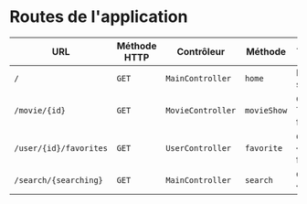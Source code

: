 # Routes de l'application

| URL                    | Méthode HTTP | Contrôleur        | Méthode     | Titre HTML                   | Commentaire                  |
| ---------------------- | ------------ | ----------------- | ----------- | ---------------------------- | ---------------------------- |
| `/`                    | `GET`        | `MainController`  | `home`      | Bienvenue sur O'flix         | Page d'accueil               |
| `/movie/{id}`          | `GET`        | `MovieController` | `movieShow` | O'flix - Titre du film/série | Page détails d'un film/série |
| `/user/{id}/favorites` | `GET`        | `UserController`  | `favorite`  | O'flix - {User} favorites    | Les favoris d'un user        |
| `/search/{searching}`  | `GET`        | `MainController`  | `search`    | O'flix - {Searching}         | Résultat de la recherche     |
